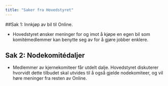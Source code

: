 ```yaml
---
title: "Saker fra Hovedstyret"
---
```


##Sak 1: Innkjøp av bil til Online.

* Hovedstyret ønsker meninger for og imot å kjøpe en egen bil som komitémedlemmer kan benytte seg av for å gjøre jobber enklere. 



## Sak 2: Nodekomitédaljer

* Medlemmer av kjernekomiteer får utdelt dalje. Hovedstyret diskuterer hvorvidt dette tilbudet skal utvides til å også gjelde nodekomiteer, og vil høre meninger fra resten av Online.